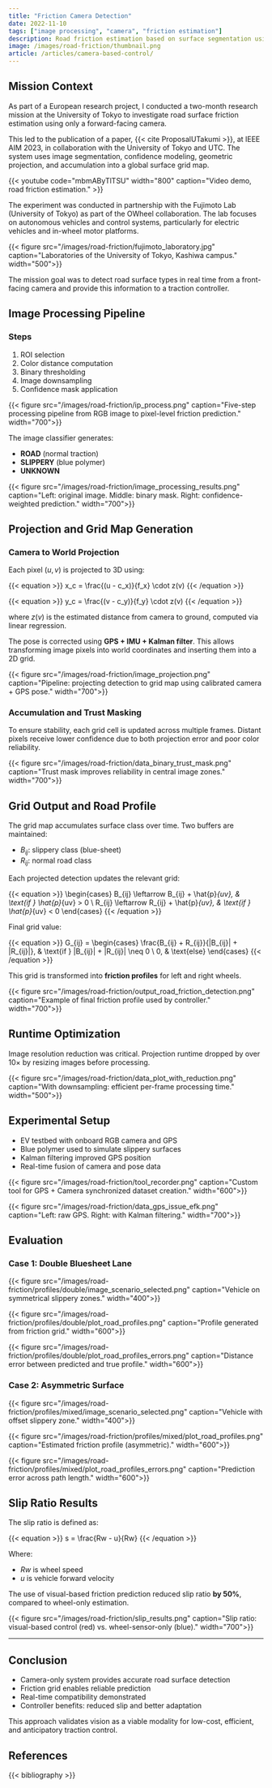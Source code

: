 ```yaml
---
title: "Friction Camera Detection"
date: 2022-11-10
tags: ["image processing", "camera", "friction estimation"]
description: Road friction estimation based on surface segmentation using a camera and projection into a global grid.
image: /images/road-friction/thumbnail.png
article: /articles/camera-based-control/
---
```


## Mission Context

As part of a European research project, I conducted a two-month research mission at the University of Tokyo to investigate road surface friction estimation using only a forward-facing camera.

This led to the publication of a paper, {{< cite ProposalUTakumi >}}, at IEEE AIM 2023, in collaboration with the University of Tokyo and UTC. The system uses image segmentation, confidence modeling, geometric projection, and accumulation into a global surface grid map.

{{< youtube code="mbmAByTlTSU" width="800" caption="Video demo, road friction estimation." >}}

The experiment was conducted in partnership with the Fujimoto Lab (University of Tokyo) as part of the OWheel collaboration. The lab focuses on autonomous vehicles and control systems, particularly for electric vehicles and in-wheel motor platforms.

{{< figure src="/images/road-friction/fujimoto_laboratory.jpg" caption="Laboratories of the University of Tokyo, Kashiwa campus." width="500">}}

The mission goal was to detect road surface types in real time from a front-facing camera and provide this information to a traction controller.


## Image Processing Pipeline

### Steps

1. ROI selection  
2. Color distance computation  
3. Binary thresholding  
4. Image downsampling  
5. Confidence mask application

{{< figure src="/images/road-friction/ip_process.png" caption="Five-step processing pipeline from RGB image to pixel-level friction prediction." width="700">}}

The image classifier generates:

- **ROAD** (normal traction)
- **SLIPPERY** (blue polymer)
- **UNKNOWN**

{{< figure src="/images/road-friction/image_processing_results.png" caption="Left: original image. Middle: binary mask. Right: confidence-weighted prediction." width="700">}}


## Projection and Grid Map Generation

### Camera to World Projection

Each pixel $(u, v)$ is projected to 3D using:

{{< equation >}}
x_c = \frac{(u - c_x)}{f_x} \cdot z(v)
{{< /equation >}}

{{< equation >}}
y_c = \frac{(v - c_y)}{f_y} \cdot z(v)
{{< /equation >}}

where $z(v)$ is the estimated distance from camera to ground, computed via linear regression.

The pose is corrected using **GPS + IMU + Kalman filter**. This allows transforming image pixels into world coordinates and inserting them into a 2D grid.

{{< figure src="/images/road-friction/image_projection.png" caption="Pipeline: projecting detection to grid map using calibrated camera + GPS pose." width="700">}}


### Accumulation and Trust Masking

To ensure stability, each grid cell is updated across multiple frames. Distant pixels receive lower confidence due to both projection error and poor color reliability.

{{< figure src="/images/road-friction/data_binary_trust_mask.png" caption="Trust mask improves reliability in central image zones." width="700">}}


## Grid Output and Road Profile

The grid map accumulates surface class over time. Two buffers are maintained:

- $B_{ij}$: slippery class (blue-sheet)
- $R_{ij}$: normal road class

Each projected detection updates the relevant grid:

{{< equation >}}
\begin{cases}
B_{ij} \leftarrow B_{ij} + \hat{p}_{uv}, & \text{if } \hat{p}_{uv} > 0 \\
R_{ij} \leftarrow R_{ij} + \hat{p}_{uv}, & \text{if } \hat{p}_{uv} < 0
\end{cases}
{{< /equation >}}

Final grid value:

{{< equation >}}
G_{ij} = 
\begin{cases}
\frac{B_{ij} + R_{ij}}{|B_{ij}| + |R_{ij}|}, & \text{if } |B_{ij}| + |R_{ij}| \neq 0 \\
0, & \text{else}
\end{cases}
{{< /equation >}}

This grid is transformed into **friction profiles** for left and right wheels.

{{< figure src="/images/road-friction/output_road_friction_detection.png" caption="Example of final friction profile used by controller." width="700">}}


## Runtime Optimization

Image resolution reduction was critical. Projection runtime dropped by over $10\times$ by resizing images before processing.

{{< figure src="/images/road-friction/data_plot_with_reduction.png" caption="With downsampling: efficient per-frame processing time." width="500">}}


## Experimental Setup

- EV testbed with onboard RGB camera and GPS
- Blue polymer used to simulate slippery surfaces
- Kalman filtering improved GPS position
- Real-time fusion of camera and pose data

{{< figure src="/images/road-friction/tool_recorder.png" caption="Custom tool for GPS + Camera synchronized dataset creation." width="600">}}

{{< figure src="/images/road-friction/data_gps_issue_efk.png" caption="Left: raw GPS. Right: with Kalman filtering." width="700">}}


## Evaluation

### Case 1: Double Bluesheet Lane

{{< figure src="/images/road-friction/profiles/double/image_scenario_selected.png" caption="Vehicle on symmetrical slippery zones." width="400">}}

{{< figure src="/images/road-friction/profiles/double/plot_road_profiles.png" caption="Profile generated from friction grid." width="600">}}

{{< figure src="/images/road-friction/profiles/double/plot_road_profiles_errors.png" caption="Distance error between predicted and true profile." width="600">}}


### Case 2: Asymmetric Surface

{{< figure src="/images/road-friction/profiles/mixed/image_scenario_selected.png" caption="Vehicle with offset slippery zone." width="400">}}

{{< figure src="/images/road-friction/profiles/mixed/plot_road_profiles.png" caption="Estimated friction profile (asymmetric)." width="600">}}

{{< figure src="/images/road-friction/profiles/mixed/plot_road_profiles_errors.png" caption="Prediction error across path length." width="600">}}


## Slip Ratio Results

The slip ratio is defined as:

{{< equation >}}
s = \frac{Rw - u}{Rw}
{{< /equation >}}

Where:
- $Rw$ is wheel speed
- $u$ is vehicle forward velocity

The use of visual-based friction prediction reduced slip ratio **by 50%**, compared to wheel-only estimation.

{{< figure src="/images/road-friction/slip_results.png" caption="Slip ratio: visual-based control (red) vs. wheel-sensor-only (blue)." width="700">}}

---

## Conclusion

- Camera-only system provides accurate road surface detection
- Friction grid enables reliable prediction
- Real-time compatibility demonstrated
- Controller benefits: reduced slip and better adaptation

This approach validates vision as a viable modality for low-cost, efficient, and anticipatory traction control.

## References

{{< bibliography >}}
